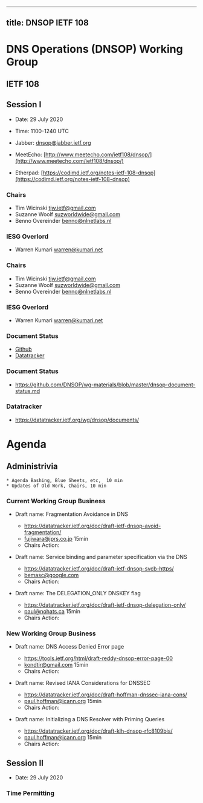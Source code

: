 
---
title: DNSOP IETF 108
---
# DNS Operations (DNSOP) Working Group
## IETF 108

## Session I

* Date: 29 July 2020
* Time: 1100-1240 UTC

* Jabber:  [dnsop@jabber.ietf.org](dnsop@jabber.ietf.org)
* MeetEcho: [http://www.meetecho.com/ietf108/dnsop/](http://www.meetecho.com/ietf108/dnsop/)
* Etherpad: [https://codimd.ietf.org/notes-ietf-108-dnsop](https://codimd.ietf.org/notes-ietf-108-dnsop)

### Chairs
* Tim Wicinski [tjw.ietf@gmail.com](tjw.ietf@gmail.com)
* Suzanne Woolf [suzworldwide@gmail.com](suzworldwide@gmail.com)
* Benno Overeinder [benno@nlnetlabs.nl](benno@nlnetlabs.nl)

### IESG Overlord
* Warren Kumari [warren@kumari.net](warren@kumari.net)

### Chairs
* Tim Wicinski tjw.ietf@gmail.com
* Suzanne Woolf suzworldwide@gmail.com
* Benno Overeinder benno@nlnetlabs.nl

### IESG Overlord
* Warren Kumari warren@kumari.net

### Document Status
* [Github](https://github.com/DNSOP/wg-materials/blob/master/dnsop-document-status.md)
* [Datatracker](https://datatracker.ietf.org/wg/dnsop/documents/)

### Document Status
* https://github.com/DNSOP/wg-materials/blob/master/dnsop-document-status.md

### Datatracker
* https://datatracker.ietf.org/wg/dnsop/documents/

# Agenda

## Administrivia
    * Agenda Bashing, Blue Sheets, etc,  10 min
    * Updates of Old Work, Chairs, 10 min

### Current Working Group Business

*   Draft name: Fragmentation Avoidance in DNS
    - https://datatracker.ietf.org/doc/draft-ietf-dnsop-avoid-fragmentation/
    - fujiwara@jprs.co.jp 15min
    - Chairs Action:

*   Draft name: Service binding and parameter specification via the DNS
    - https://datatracker.ietf.org/doc/draft-ietf-dnsop-svcb-https/
    - bemasc@google.com
    - Chairs Action:


*   Draft name: The DELEGATION_ONLY DNSKEY flag
    - https://datatracker.ietf.org/doc/draft-ietf-dnsop-delegation-only/
    - paul@nohats.ca 15min
    - Chairs Action:

### New Working Group Business

*   Draft name: DNS Access Denied Error page
    - https://tools.ietf.org/html/draft-reddy-dnsop-error-page-00 
    - kondtir@gmail.com 15min
    - Chairs Action:

*   Draft name: Revised IANA Considerations for DNSSEC
    - https://datatracker.ietf.org/doc/draft-hoffman-dnssec-iana-cons/
    - paul.hoffman@icann.org 15min
    - Chairs Action:

*   Draft name: Initializing a DNS Resolver with Priming Queries
    - https://datatracker.ietf.org/doc/draft-klh-dnsop-rfc8109bis/
    - paul.hoffman@icann.org 15min
    - Chairs Action:
    


## Session II 

* Date: 29 July 2020


### Time Permitting

